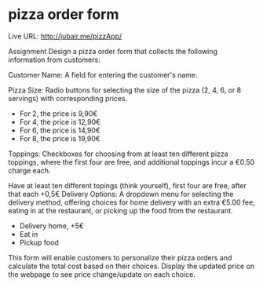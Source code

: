 # pizza order form

Live URL: http://jubair.me/pizzApp/

Assignment
Design a pizza order form that collects the following information from customers:
 

Customer Name: A field for entering the customer's name.

Pizza Size: Radio buttons for selecting the size of the pizza (2, 4, 6, or 8 servings) with corresponding prices.

- For 2, the price is 9,90€
- For 4, the price is 12,90€
- For 6, the price is 14,90€
- For 8, the price is 19,90€

Toppings: Checkboxes for choosing from at least ten different pizza toppings, where the first four are free, and additional toppings incur a €0.50 charge each.

Have at least ten different topings (think yourself), first four are free, after that each +0,5€
Delivery Options: A dropdown menu for selecting the delivery method, offering choices for home delivery with an extra €5.00 fee, eating in at the restaurant, or picking up the food from the restaurant.

- Delivery home, +5€
- Eat in
- Pickup food 

This form will enable customers to personalize their pizza orders and calculate the total cost based on their choices. Display the updated price on the webpage to see price change/update on each choice. 
